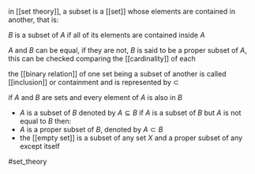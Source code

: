 in [[set theory]], a subset is a [[set]] whose elements are contained in another, that is:

$B$ is a subset of $A$ if all of its elements are contained inside $A$

$A$ and $B$ can be equal, if they are not, $B$ is said to be a proper subset of $A$, this can be checked comparing the [[cardinality]] of each

the [[binary relation]] of one set being a subset of another is called [[inclusion]] or containment and is represented by $\subset$

if $A$ and $B$ are sets and every element of $A$ is also in $B$
- $A$ is a subset of $B$ denoted by $A \subseteq B$
if $A$ is a subset of $B$ but $A$ is not equal to $B$ then:
- $A$ is a proper subset of $B$, denoted by $A\subset B$
- the [[empty set]] is a subset of any set $X$ and a proper subset of any except itself


#set_theory